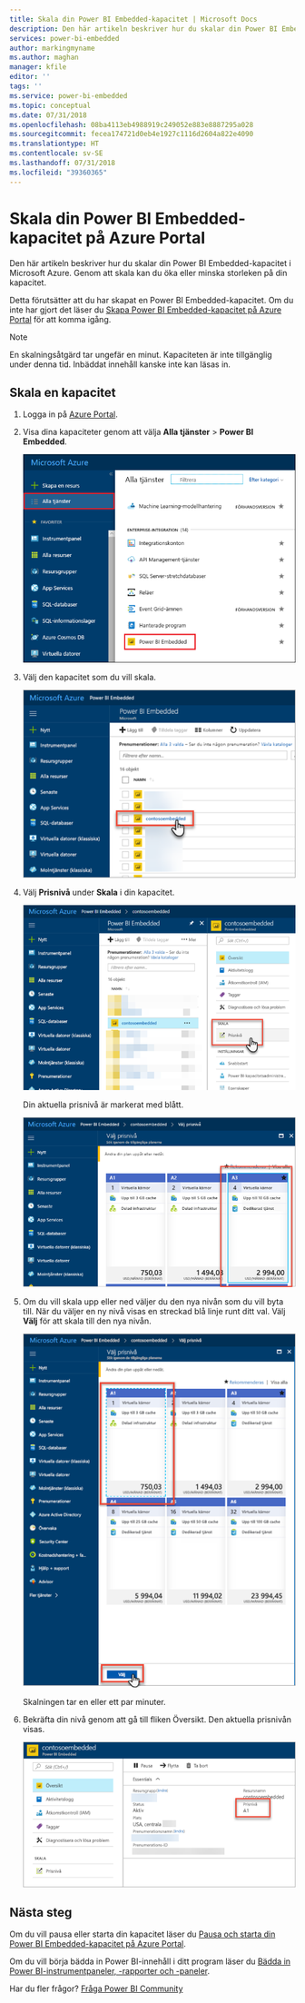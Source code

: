 ```yaml
---
title: Skala din Power BI Embedded-kapacitet | Microsoft Docs
description: Den här artikeln beskriver hur du skalar din Power BI Embedded-kapacitet i Microsoft Azure.
services: power-bi-embedded
author: markingmyname
ms.author: maghan
manager: kfile
editor: ''
tags: ''
ms.service: power-bi-embedded
ms.topic: conceptual
ms.date: 07/31/2018
ms.openlocfilehash: 08ba4113eb4988919c249052e883e8887295a028
ms.sourcegitcommit: fecea174721d0eb4e1927c1116d2604a822e4090
ms.translationtype: HT
ms.contentlocale: sv-SE
ms.lasthandoff: 07/31/2018
ms.locfileid: "39360365"
---
```

# <a name="scale-your-power-bi-embedded-capacity-in-the-azure-portal"></a>Skala din Power BI Embedded-kapacitet på Azure Portal

Den här artikeln beskriver hur du skalar din Power BI Embedded-kapacitet i Microsoft Azure. Genom att skala kan du öka eller minska storleken på din kapacitet.

Detta förutsätter att du har skapat en Power BI Embedded-kapacitet. Om du inte har gjort det läser du [Skapa Power BI Embedded-kapacitet på Azure Portal](azure-pbie-create-capacity.md) för att komma igång.

> [!NOTE]
> En skalningsåtgärd tar ungefär en minut. Kapaciteten är inte tillgänglig under denna tid. Inbäddat innehåll kanske inte kan läsas in.

## <a name="scale-a-capacity"></a>Skala en kapacitet

1. Logga in på [Azure Portal](https://portal.azure.com/).

2. Visa dina kapaciteter genom att välja **Alla tjänster** > **Power BI Embedded**.

    ![Alla tjänster på Azure Portal](media/azure-pbie-scale-capacity/azure-portal-more-services.png)

3. Välj den kapacitet som du vill skala.

    ![Lista över Power BI Embedded-kapaciteter på Azure Portal](media/azure-pbie-scale-capacity/azure-portal-capacity-list.png)

4. Välj **Prisnivå** under **Skala** i din kapacitet.

    ![Alternativet Prisnivå under Skala](media/azure-pbie-scale-capacity/azure-portal-scale-pricing-tier.png)

    Din aktuella prisnivå är markerat med blått.

    ![Aktuell prisnivå i blått](media/azure-pbie-scale-capacity/azure-portal-current-tier.png)

5. Om du vill skala upp eller ned väljer du den nya nivån som du vill byta till. När du väljer en ny nivå visas en streckad blå linje runt ditt val. Välj **Välj** för att skala till den nya nivån.

    ![Välj ny nivå](media/azure-pbie-scale-capacity/azure-portal-select-new-tier.png)

    Skalningen tar en eller ett par minuter.

6. Bekräfta din nivå genom att gå till fliken Översikt. Den aktuella prisnivån visas.

    ![Bekräfta aktuell nivå](media/azure-pbie-scale-capacity/azure-portal-confirm-tier.png)

## <a name="next-steps"></a>Nästa steg

Om du vill pausa eller starta din kapacitet läser du [Pausa och starta din Power BI Embedded-kapacitet på Azure Portal](azure-pbie-pause-start.md).

Om du vill börja bädda in Power BI-innehåll i ditt program läser du [Bädda in Power BI-instrumentpaneler, -rapporter och -paneler](https://powerbi.microsoft.com/documentation/powerbi-developer-embedding-content/).

Har du fler frågor? [Fråga Power BI Community](http://community.powerbi.com/)
